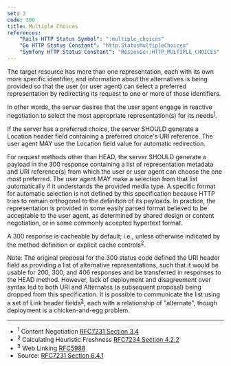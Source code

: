 ```yaml
---
set: 3
code: 300
title: Multiple Choices
references:
    "Rails HTTP Status Symbol": ":multiple_choices"
    "Go HTTP Status Constant": "http.StatusMultipleChoices"
    "Symfony HTTP Status Constant": "Response::HTTP_MULTIPLE_CHOICES"
---
```


The target resource has more than one representation, each with its own more
specific identifier, and information about the alternatives is being provided
so that the user (or user agent) can select a preferred representation by
redirecting its request to one or more of those identifiers.

In other words, the server desires that the user agent engage in reactive
negotiation to select the most appropriate representation(s) for its
needs<sup>[1](#ref-1)</sup>.

If the server has a preferred choice, the server SHOULD generate a Location
header field containing a preferred choice's URI reference. The user agent MAY
use the Location field value for automatic redirection.

For request methods other than HEAD, the server SHOULD generate a payload in the
300 response containing a list of representation metadata and URI reference(s)
from which the user or user agent can choose the one most preferred. The user
agent MAY make a selection from that list automatically if it understands the
provided media type. A specific format for automatic selection is not defined by
this specification because HTTP tries to remain orthogonal to the definition of
its payloads. In practice, the representation is provided in some easily parsed
format believed to be acceptable to the user agent, as determined by shared
design or content negotiation, or in some commonly accepted hypertext format.

A 300 response is cacheable by default; i.e., unless otherwise indicated by the
method definition or explicit cache controls<sup>[2](#ref-2)</sup>.

Note: The original proposal for the 300 status code defined the URI header field
as providing a list of alternative representations, such that it would be usable
for 200, 300, and 406 responses and be transferred in responses to the HEAD
method. However, lack of deployment and disagreement over syntax led to both URI
and Alternates (a subsequent proposal) being dropped from this specification. It
is possible to communicate the list using a set of Link header
fields<sup>[3](#ref-3)</sup>, each with a relationship of "alternate",
though deployment is a chicken-and-egg problem.

---

* <span id="ref-1"><sup>1</sup> Content Negotiation
[RFC7231 Section 3.4][2]</span>
* <span id="ref-2"><sup>2</sup> Calculating Heuristic Freshness
[RFC7234 Section 4.2.2][3]</span>
* <span id="ref-3"><sup>3</sup> Web Linking [RFC5988][4]</span>
* Source: [RFC7231 Section 6.4.1][1]

[1]: <http://tools.ietf.org/html/rfc7231#section-6.4.1>
[2]: <http://tools.ietf.org/html/rfc7231#section-3.4>
[3]: <http://tools.ietf.org/html/rfc7234#section-4.2.2>
[4]: <http://tools.ietf.org/html/rfc5988>

